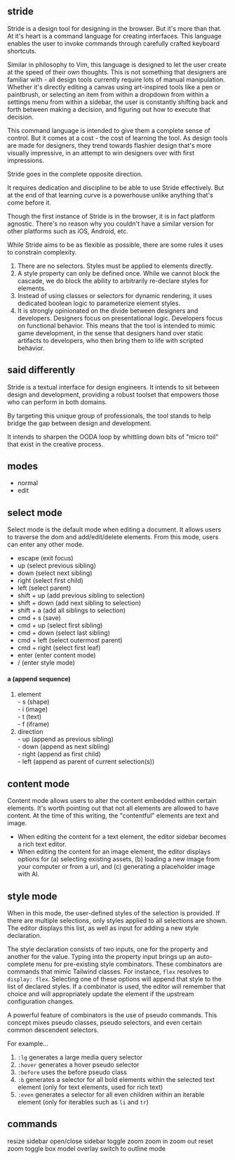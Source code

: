 
## stride

Stride is a design tool for designing in the browser.
But it's more than that.
At it's heart is a command language for creating interfaces.
This language enables the user to invoke commands through carefully crafted keyboard shortcuts.

Similar in philosophy to Vim, this language is designed to let the user create at the speed of their own thoughts.
This is not something that designers are familiar with - all design tools currently require lots of manual manipulation.
Whether it's directly editing a canvas using art-inspired tools like a pen or paintbrush,
or selecting an item from within a dropdown from within a settings menu from within a sidebar,
the user is constantly shifting back and forth between making a decision,
and figuring out how to execute that decision.

This command language is intended to give them a complete sense of control.
But it comes at a cost - the cost of learning the tool.
As design tools are made for designers,
they trend towards flashier design that's more visually impressive,
in an attempt to win designers over with first impressions.

Stride goes in the complete opposite direction.

It requires dedication and discipline to be able to use Stride effectively.
But at the end of that learning curve is a powerhouse unlike anything that's come before it.

Though the first instance of Stride is in the browser,
it is in fact platform agnostic.
There's no reason why you couldn't have a similar version for other platforms such as iOS, Android, etc.

While Stride aims to be as flexible as possible, there are some rules it uses to constrain complexity.

1. There are no selectors. Styles must be applied to elements directly.
2. A style property can only be defined once. While we cannot block the cascade, we do block the ability to arbitrarily re-declare styles for elements.
3. Instead of using classes or selectors for dynamic rendering, it uses dedicated boolean logic to parameterize element styles.
4. It is strongly opinionated on the divide between designers and developers. Designers focus on presentational logic. Developers focus on functional behavior. This means that the tool is intended to mimic game development, in the sense that designers hand over static artifacts to developers, who then bring them to life with scripted behavior.

## said differently

Stride is a textual interface for design engineers.
It intends to sit between design and development, providing a robust toolset that empowers those who can perform in both domains.

By targeting this unique group of professionals, the tool stands to help bridge the gap between design and development.

It intends to sharpen the OODA loop by whittling down bits of "micro toil" that exist in the creative process.




## modes
  - normal
  - edit


## select mode

Select mode is the default mode when editing a document.
It allows users to traverse the dom and add/edit/delete elements.
From this mode, users can enter any other mode.

  - escape (exit focus)
  - up (select previous sibling)
  - down (select next sibling)
  - right (select first child)
  - left (select parent)
  - shift + up (add previous sibling to selection)
  - shift + down (add next sibling to selection)
  - shift + a (add all siblings to selection)
  - cmd + s (save)
  - cmd + up (select first sibling)
  - cmd + down (select last sibling)
  - cmd + left (select outermost parent)
  - cmd + right (select first leaf)
  - enter (enter content mode)
  - / (enter style mode)

  #### a (append sequence)
  1. element  
    - s (shape)  
    - i (image)  
    - t (text)  
    - f (iframe)  
  2. direction  
    - up (append as previous sibling)  
    - down (append as next sibling)  
    - right (append as first child)  
    - left (append as parent of current selection(s))  

## content mode

Content mode allows users to alter the content embedded within certain elements.
It's worth pointing out that not all elements are allowed to have content.
At the time of this writing, the "contentful" elements are text and image.

- When editing the content for a text element, the editor sidebar becomes a rich text editor.
- When editing the content for an image element, the editor displays options for (a) selecting existing assets, (b) loading a new image from your computer or from a url, and (c) generating a placeholder image with AI.

## style mode

When in this mode, the user-defined styles of the selection is provided.
If there are multiple selections, only styles applied to all selections are shown.
The editor displays this list, as well as input for adding a new style declaration.

The style declaration consists of two inputs, one for the property and another for the value.
Typing into the property input brings up an auto-complete menu for pre-existing style combinators.
These combinators are commands that mimic Tailwind classes.
For instance, `flex` resolves to `display: flex`.
Selecting one of these options will append that style to the list of declared styles.
If a combinator is used, the editor will remember that choice and will appropriately update the element if the upstream configuration changes.

A powerful feature of combinators is the use of pseudo commands.
This concept mixes pseudo classes, pseudo selectors, and even certain common descendent selectors.

For example...

1. `:lg` generates a large media query selector
2. `:hover` generates a hover pseudo selector
3. `:before` uses the before pseudo class
4. `:b` generates a selector for all bold elements within the selected text element (only for text elements, used for rich text)
5. `:even` generates a selector for all even children within an iterable element (only for iterables such as `li` and `tr`)




## commands

resize sidebar
open/close sidebar
toggle zoom
zoom in
zoom out
reset zoom
toggle box model overlay
switch to outline mode
